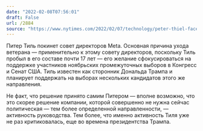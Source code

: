 ```yaml
---
date: "2022-02-08T07:56:01"
draft: False
url: /2884
source: "https://www.nytimes.com/2022/02/07/technology/peter-thiel-facebook.html"
---
```


Питер Тиль покинет совет директоров Meta. Основная причина ухода ветерана — применительно к этому совету директоров, поскольку Тиль пробыл в его составе почти 17 лет — его желание сфокусироваться на поддержке участников ноябрьских промежуточных выборов в Конгресс и Сенат США. Тиль известен как сторонник Дональда Трампа и планирует поддержать на выборах нескольких кандидатов этого же направления.

Не факт, что решение принято самим Питером — вполне возможно, что это скорее решение компании, которой совершенно не нужна сейчас политическая — тем более определенной направленности, — активность руководства. Тем более, что именно активность Тиля уже не раз критиковалась, еще во времена президентства Трампа.
